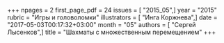 +++
npages = 2
first_page_pdf = 24
issues = [ "2015_05",]
year = "2015"
rubric = "Игры и головоломки"
illustrators = [ "Инга Коржнева",]
date = "2017-05-03T00:17:32+03:00"
month = "05"
authors = [ "Сергей Лысенков",]
title = "Шахматы с множественным перемещением"
+++
